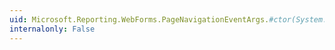 ```yaml
---
uid: Microsoft.Reporting.WebForms.PageNavigationEventArgs.#ctor(System.Int32)
internalonly: False
---
```


